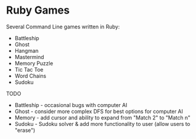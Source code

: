 # Ruby Games
Several Command Line games written in Ruby:

* Battleship
* Ghost
* Hangman
* Mastermind
* Memory Puzzle
* Tic Tac Toe
* Word Chains
* Sudoku

TODO
* Battleship - occasional bugs with computer AI
* Ghost - consider more complex DFS for best options for computer AI
* Memory - add cursor and ability to expand from "Match 2" to "Match n"
* Sudoku - Sudoku solver & add more functionality to user (allow users to "erase")
